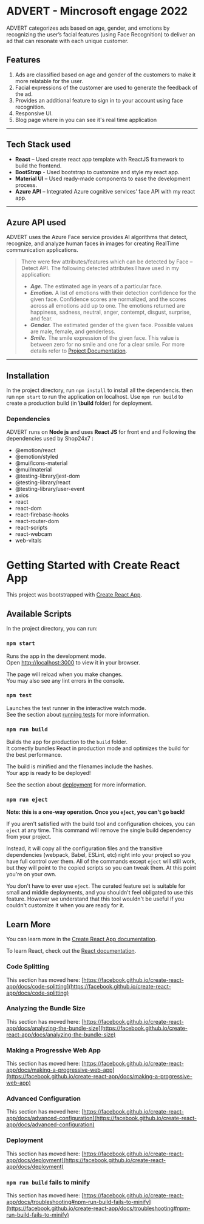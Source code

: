 # ADVERT - Mincrosoft engage 2022
  ADVERT categorizes ads based on age, gender, and emotions by recognizing the user’s facial features (using Face Recognition) to deliver an ad that can resonate with each unique customer.


## Features
1. 	Ads are classified based on age and gender of the customers to make it more relatable for the user.
2.	Facial expressions of the customer are used to generate the feedback of the ad.
3.	Provides an additional feature to sign in to your account using face recognition.
4.	Responsive UI.
5.	Blog page where in you can see it's real time application 
---
## Tech Stack used
-	**React** – Used create react app template with ReactJS framework to build the frontend.
-	**BootStrap** - Used bootstrap to customize and style my react app.
-	**Material UI** – Used ready-made components to ease the development process.
-	**Azure API** – Integrated Azure cognitive services’ face API with my react app.
---
## Azure API used
ADVERT uses the Azure Face service provides AI algorithms that detect, recognize, and analyze human faces in images for creating RealTime communication applications. 
> There were few attributes/features which can be detected by Face – Detect API. The following detected attributes I have used in my application:
>- ***Age.*** The estimated age in years of a particular face.
>- ***Emotion.*** A list of emotions with their detection confidence for the given face. Confidence scores are normalized, and the scores across all emotions add up to one. The emotions returned are happiness, sadness, neutral, anger, contempt, disgust, surprise, and fear.
>- ***Gender.*** The estimated gender of the given face. Possible values are male, female, and genderless.
>- ***Smile.*** The smile expression of the given face. This value is between zero for no smile and one for a clear smile.
For more details refer to [Project Documentation](https://docs.microsoft.com/en-us/azure/cognitive-services/face/concepts/face-detection).
---
## Installation
In the project directory, run `npm install` to install all the dependencis. then run `npm start` to run the application on localhost. Use `npm run build` to create a production build (in **\build** folder) for deployment.
### Dependencies
ADVERT runs on **Node js** and uses **React JS** for front end and
Following the dependencies used by Shop24x7 :
- @emotion/react
- @emotion/styled
- @mui/icons-material
- @mui/material
- @testing-library/jest-dom
- @testing-library/react
- @testing-library/user-event
- axios
- react
- react-dom
- react-firebase-hooks
- react-router-dom
- react-scripts
- react-webcam
- web-vitals

# Getting Started with Create React App

This project was bootstrapped with [Create React App](https://github.com/facebook/create-react-app).

## Available Scripts

In the project directory, you can run:

### `npm start`

Runs the app in the development mode.\
Open [http://localhost:3000](http://localhost:3000) to view it in your browser.

The page will reload when you make changes.\
You may also see any lint errors in the console.

### `npm test`

Launches the test runner in the interactive watch mode.\
See the section about [running tests](https://facebook.github.io/create-react-app/docs/running-tests) for more information.

### `npm run build`

Builds the app for production to the `build` folder.\
It correctly bundles React in production mode and optimizes the build for the best performance.

The build is minified and the filenames include the hashes.\
Your app is ready to be deployed!

See the section about [deployment](https://facebook.github.io/create-react-app/docs/deployment) for more information.

### `npm run eject`

**Note: this is a one-way operation. Once you `eject`, you can't go back!**

If you aren't satisfied with the build tool and configuration choices, you can `eject` at any time. This command will remove the single build dependency from your project.

Instead, it will copy all the configuration files and the transitive dependencies (webpack, Babel, ESLint, etc) right into your project so you have full control over them. All of the commands except `eject` will still work, but they will point to the copied scripts so you can tweak them. At this point you're on your own.

You don't have to ever use `eject`. The curated feature set is suitable for small and middle deployments, and you shouldn't feel obligated to use this feature. However we understand that this tool wouldn't be useful if you couldn't customize it when you are ready for it.

## Learn More

You can learn more in the [Create React App documentation](https://facebook.github.io/create-react-app/docs/getting-started).

To learn React, check out the [React documentation](https://reactjs.org/).

### Code Splitting

This section has moved here: [https://facebook.github.io/create-react-app/docs/code-splitting](https://facebook.github.io/create-react-app/docs/code-splitting)

### Analyzing the Bundle Size

This section has moved here: [https://facebook.github.io/create-react-app/docs/analyzing-the-bundle-size](https://facebook.github.io/create-react-app/docs/analyzing-the-bundle-size)

### Making a Progressive Web App

This section has moved here: [https://facebook.github.io/create-react-app/docs/making-a-progressive-web-app](https://facebook.github.io/create-react-app/docs/making-a-progressive-web-app)

### Advanced Configuration

This section has moved here: [https://facebook.github.io/create-react-app/docs/advanced-configuration](https://facebook.github.io/create-react-app/docs/advanced-configuration)

### Deployment

This section has moved here: [https://facebook.github.io/create-react-app/docs/deployment](https://facebook.github.io/create-react-app/docs/deployment)

### `npm run build` fails to minify

This section has moved here: [https://facebook.github.io/create-react-app/docs/troubleshooting#npm-run-build-fails-to-minify](https://facebook.github.io/create-react-app/docs/troubleshooting#npm-run-build-fails-to-minify)

